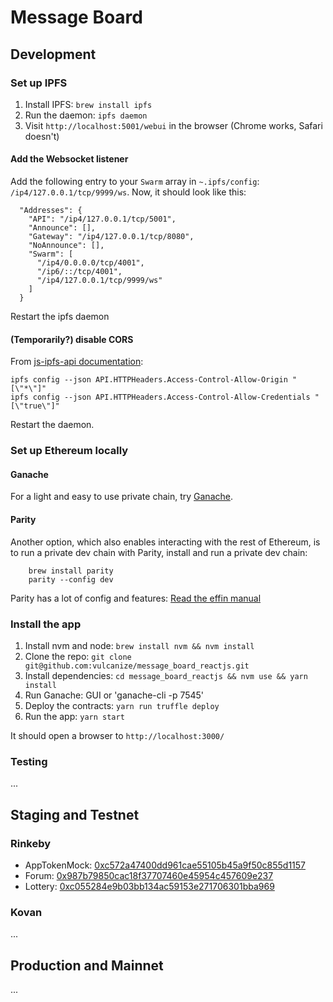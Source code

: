 # Message Board

## Development

### Set up IPFS

1. Install IPFS: `brew install ipfs`
2. Run the daemon: `ipfs daemon`
3. Visit `http://localhost:5001/webui` in the browser (Chrome works, Safari doesn't)

#### Add the Websocket listener

Add the following entry to your `Swarm` array in `~.ipfs/config`: `/ip4/127.0.0.1/tcp/9999/ws`.
Now, it should look like this:

```
  "Addresses": {
    "API": "/ip4/127.0.0.1/tcp/5001",
    "Announce": [],
    "Gateway": "/ip4/127.0.0.1/tcp/8080",
    "NoAnnounce": [],
    "Swarm": [
      "/ip4/0.0.0.0/tcp/4001",
      "/ip6/::/tcp/4001",
      "/ip4/127.0.0.1/tcp/9999/ws"
    ]
  }
```

Restart the ipfs daemon

#### (Temporarily?) disable CORS

From [js-ipfs-api documentation](https://github.com/ipfs/js-ipfs-api/tree/master/examples/bundle-browserify#setup):

```
ipfs config --json API.HTTPHeaders.Access-Control-Allow-Origin "[\"*\"]"
ipfs config --json API.HTTPHeaders.Access-Control-Allow-Credentials "[\"true\"]"
```

Restart the daemon.

### Set up Ethereum locally

#### Ganache

For a light and easy to use private chain, try [Ganache](http://truffleframework.com/ganache/).

#### Parity

Another option, which also enables interacting with the rest of Ethereum, is
to run a private dev chain with Parity, install and run a private dev chain:

        brew install parity
        parity --config dev

Parity has a lot of config and features: [Read the effin manual](https://wiki.parity.io/Private-development-chain)

### Install the app

1. Install nvm and node: `brew install nvm && nvm install`
2. Clone the repo: `git clone git@github.com:vulcanize/message_board_reactjs.git`
3. Install dependencies: `cd message_board_reactjs && nvm use && yarn install`
4. Run Ganache: GUI or 'ganache-cli -p 7545'
4. Deploy the contracts: `yarn run truffle deploy`
5. Run the app: `yarn start`

It should open a browser to `http://localhost:3000/`

### Testing

...

## Staging and Testnet

### Rinkeby

  * AppTokenMock: [0xc572a47400dd961cae55105b45a9f50c855d1157](https://rinkeby.etherscan.io/address/0xc572a47400dd961cae55105b45a9f50c855d1157)
  * Forum: [0x987b79850cac18f37707460e45954c457609e237](https://rinkeby.etherscan.io/address/0x987b79850cac18f37707460e45954c457609e237)
  * Lottery: [0xc055284e9b03bb134ac59153e271706301bba969](https://rinkeby.etherscan.io/address/0xc055284e9b03bb134ac59153e271706301bba969)

### Kovan

...


## Production and Mainnet

...

